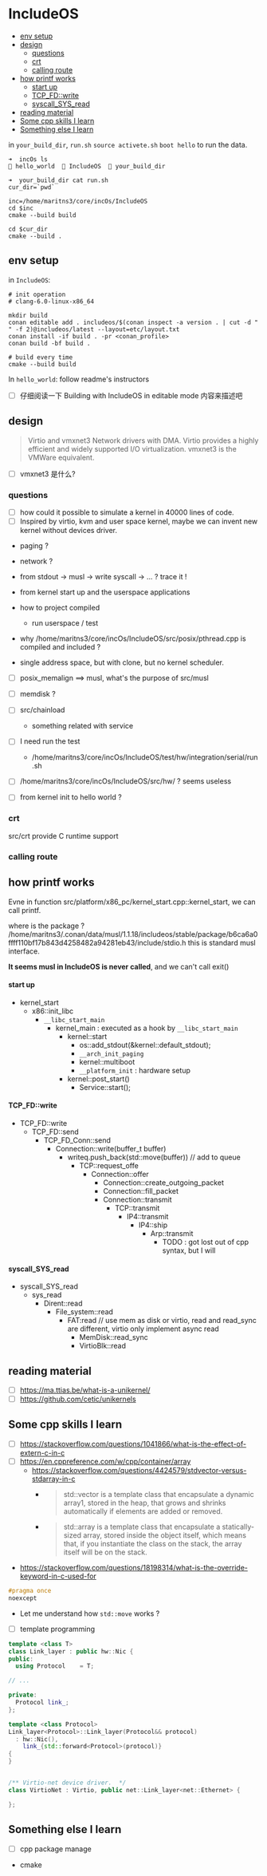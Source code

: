 # IncludeOS

<!-- vim-markdown-toc GitLab -->

- [env setup](#env-setup)
- [design](#design)
  - [questions](#questions)
  - [crt](#crt)
  - [calling route](#calling-route)
- [how printf works](#how-printf-works)
    - [start up](#start-up)
    - [TCP_FD::write](#tcp_fdwrite)
    - [syscall_SYS_read](#syscall_sys_read)
- [reading material](#reading-material)
- [Some cpp skills I learn](#some-cpp-skills-i-learn)
- [Something else I learn](#something-else-i-learn)

<!-- vim-markdown-toc -->

in `your_build_dir`, `run.sh` `source activete.sh` `boot hello` to run the data.
```
➜  incOs ls
 hello_world   IncludeOS   your_build_dir

➜  your_build_dir cat run.sh
cur_dir=`pwd`

inc=/home/maritns3/core/incOs/IncludeOS
cd $inc
cmake --build build

cd $cur_dir
cmake --build .
```

## env setup
in `IncludeOS`:
```
# init operation
# clang-6.0-linux-x86_64

mkdir build
conan editable add . includeos/$(conan inspect -a version . | cut -d " " -f 2)@includeos/latest --layout=etc/layout.txt
conan install -if build . -pr <conan_profile>
conan build -bf build .

# build every time
cmake --build build
```

In `hello_world`: follow readme's instructors

- [ ] 仔细阅读一下 Building with IncludeOS in editable mode 内容来描述吧

## design
> Virtio and vmxnet3 Network drivers with DMA. Virtio provides a highly efficient and widely supported I/O virtualization. vmxnet3 is the VMWare equivalent.

- [ ] vmxnet3 是什么?

### questions
- [ ] how could it possible to simulate a kernel in 40000 lines of code.
- [ ] Inspired by virtio, kvm and user space kernel, maybe we can invent new kernel without devices driver.

- paging ?
- network ?
- from stdout -> musl -> write syscall -> ... ? trace it !

- from kernel start up and the userspace applications

- how to project compiled
  - run userspace / test

- why /home/maritns3/core/incOs/IncludeOS/src/posix/pthread.cpp is compiled and included ?

- single address space, but with clone, but no kernel scheduler.

- [ ] posix_memalign ==> musl, what's the purpose of src/musl

- [ ] memdisk ?

- [ ] src/chainload
  - something related with service

- [ ] I need run the test
  - /home/maritns3/core/incOs/IncludeOS/test/hw/integration/serial/run.sh

- [ ] /home/maritns3/core/incOs/IncludeOS/src/hw/ ? seems useless

- [ ] from kernel init to hello world ?

### crt
src/crt provide C runtime support

### calling route


## how printf works
Evne in function src/platform/x86_pc/kernel_start.cpp::kernel_start, we can call printf.

where is the package ?
/home/maritns3/.conan/data/musl/1.1.18/includeos/stable/package/b6ca6a0ffff110bf17b843d4258482a94281eb43/include/stdio.h
this is standard musl interface.

**It seems musl in IncludeOS is never called**, and we can't call exit()

#### start up
- kernel_start
  - x86::init_libc
    - `__libc_start_main`
      - kernel_main : executed as a hook by `__libc_start_main`
        - kernel::start
          - os::add_stdout(&kernel::default_stdout);
          - `__arch_init_paging`
          - kernel::multiboot
          - `__platform_init` : hardware setup
        - kernel::post_start()
          - Service::start();

#### TCP_FD::write
- TCP_FD::write
  - TCP_FD::send
    - TCP_FD_Conn::send
      - Connection::write(buffer_t buffer)
        - writeq.push_back(std::move(buffer)) // add to queue
          - TCP::request_offe
            - Connection::offer
              - Connection::create_outgoing_packet
              - Connection::fill_packet
              - Connection::transmit
                - TCP::transmit
                  - IP4::transmit
                    - IP4::ship
                      - Arp::transmit
                        - TODO : got lost out of cpp syntax, but I will 

#### syscall_SYS_read
- syscall_SYS_read
  - sys_read
    - Dirent::read
      - File_system::read
        - FAT:read // use mem as disk or virtio, read and read_sync are different, virtio only implement async read
          - MemDisk::read_sync
          - VirtioBlk::read

## reading material
- [ ] https://ma.ttias.be/what-is-a-unikernel/
- [ ] https://github.com/cetic/unikernels

## Some cpp skills I learn
- [ ] https://stackoverflow.com/questions/1041866/what-is-the-effect-of-extern-c-in-c
- [ ] https://en.cppreference.com/w/cpp/container/array
  - https://stackoverflow.com/questions/4424579/stdvector-versus-stdarray-in-c
    - > std::vector is a template class that encapsulate a dynamic array1, stored in the heap, that grows and shrinks automatically if elements are added or removed. 
    - > std::array is a template class that encapsulate a statically-sized array, stored inside the object itself, which means that, if you instantiate the class on the stack, the array itself will be on the stack.
- https://stackoverflow.com/questions/18198314/what-is-the-override-keyword-in-c-used-for

```c
#pragma once
noexcept
```

- Let me understand how `std::move` works ?

- [ ] template programming

```cpp
template <class T>
class Link_layer : public hw::Nic {
public:
  using Protocol    = T;

// ...

private:
  Protocol link_;
};

template <class Protocol>
Link_layer<Protocol>::Link_layer(Protocol&& protocol)
  : hw::Nic(),
    link_{std::forward<Protocol>(protocol)}
{
}


/** Virtio-net device driver.  */
class VirtioNet : Virtio, public net::Link_layer<net::Ethernet> {

};
```

## Something else I learn
- [ ] cpp package manage 
- cmake
